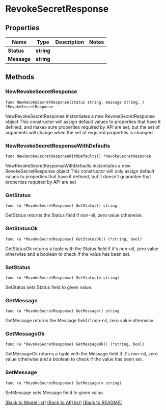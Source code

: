 # RevokeSecretResponse

## Properties

Name | Type | Description | Notes
------------ | ------------- | ------------- | -------------
**Status** | **string** |  | 
**Message** | **string** |  | 

## Methods

### NewRevokeSecretResponse

`func NewRevokeSecretResponse(status string, message string, ) *RevokeSecretResponse`

NewRevokeSecretResponse instantiates a new RevokeSecretResponse object
This constructor will assign default values to properties that have it defined,
and makes sure properties required by API are set, but the set of arguments
will change when the set of required properties is changed

### NewRevokeSecretResponseWithDefaults

`func NewRevokeSecretResponseWithDefaults() *RevokeSecretResponse`

NewRevokeSecretResponseWithDefaults instantiates a new RevokeSecretResponse object
This constructor will only assign default values to properties that have it defined,
but it doesn't guarantee that properties required by API are set

### GetStatus

`func (o *RevokeSecretResponse) GetStatus() string`

GetStatus returns the Status field if non-nil, zero value otherwise.

### GetStatusOk

`func (o *RevokeSecretResponse) GetStatusOk() (*string, bool)`

GetStatusOk returns a tuple with the Status field if it's non-nil, zero value otherwise
and a boolean to check if the value has been set.

### SetStatus

`func (o *RevokeSecretResponse) SetStatus(v string)`

SetStatus sets Status field to given value.


### GetMessage

`func (o *RevokeSecretResponse) GetMessage() string`

GetMessage returns the Message field if non-nil, zero value otherwise.

### GetMessageOk

`func (o *RevokeSecretResponse) GetMessageOk() (*string, bool)`

GetMessageOk returns a tuple with the Message field if it's non-nil, zero value otherwise
and a boolean to check if the value has been set.

### SetMessage

`func (o *RevokeSecretResponse) SetMessage(v string)`

SetMessage sets Message field to given value.



[[Back to Model list]](../README.md#documentation-for-models) [[Back to API list]](../README.md#documentation-for-api-endpoints) [[Back to README]](../README.md)


